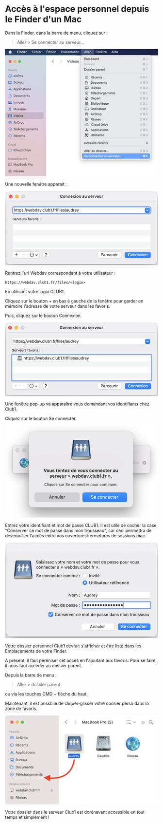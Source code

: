 Accès à l'espace personnel depuis le Finder d'un Mac
====================================================

Dans le Finder, dans la barre de menu, cliquez sur :

> Aller > Se connecter au serveur...

![aller](webdav-mac/screen_001.png)

Une nouvelle fenêtre apparait :

![aller](webdav-mac/screen_002.png)

Rentrez l'url Webdav correspondant à votre utilisateur :


    https://webdav.club1.fr/files/<login>


En utilisant votre login CLUB1.


Cliquez sur le bouton + en bas à gauche de la fenêtre pour garder en mémoire l'adresse de votre serveur dans les favoris.

Puis, cliquez sur le bouton Connexion.

![aller](webdav-mac/screen_003.png)

Une fenêtre pop-up va apparaître vous demandant vos identifiants chez Club1.

Cliquez sur le bouton Se connecter.

![aller](webdav-mac/screen_004.png)


Entrez votre identifiant et mot de passe CLUB1.
Il est utile de cocher la case "Conserver ce mot de passe dans mon trousseau",
car ceci permettra de déverouiller l'accès entre vos ouvertures/fermetures de sessions mac.

![aller](webdav-mac/screen_005.png)



Votre dossier personnel Club1 devrait s'afficher et être listé dans les Emplacements de votre Finder.

A présent, il faut péréniser cet accès en l'ajoutant aux favoris.
Pour se faire, il nous faut accèder au dossier parent.

Depuis la barre de menu :

> Aller > dossier parent

ou via les touches CMD + flèche du haut.

Maintenant, il est possbile de cliquer-glisser votre dossier perso dans la zone de favoris.

![aller](webdav-mac/screen_007.png)


Votre dossier dans le serveur Club1 est dorénavant accessible en tout temps et simplement !
